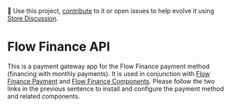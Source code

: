 📢 Use this project, [contribute](https://github.com/vtex-apps/flow-finance-api) to it or open issues to help evolve it using [Store Discussion](https://github.com/vtex-apps/store-discussion).

# Flow Finance API

This is a payment gateway app for the Flow Finance payment method (financing with monthly payments). It is used in conjunction with [Flow Finance Payment](https://github.com/vtex-apps/flow-finance-payment) and [Flow Finance Components](https://github.com/vtex-apps/flow-finance-components). Please follow the two links in the previous sentence to install and configure the payment method and related components.
